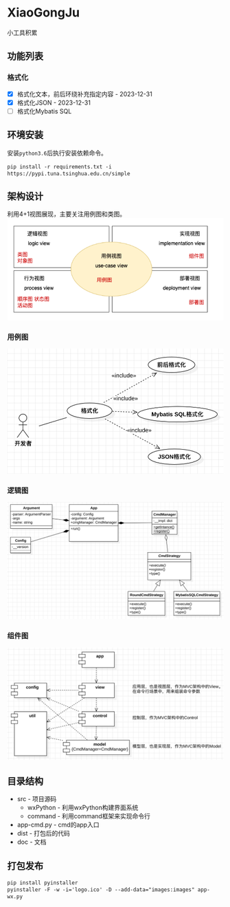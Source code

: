 # XiaoGongJu
小工具积累

## 功能列表
### 格式化
- [x] 格式化文本，前后环绕补充指定内容 - 2023-12-31
- [x] 格式化JSON - 2023-12-31
- [ ] 格式化Mybatis SQL

## 环境安装
安装`python3.6`后执行安装依赖命令。
``` shell
pip install -r requirements.txt -i https://pypi.tuna.tsinghua.edu.cn/simple
```

## 架构设计
利用4+1视图展现，主要关注用例图和类图。
![](./doc/res/4+1.drawio.png)
### 用例图
![](./doc/res/use-case.png)
### 逻辑图
![](./doc/res/logical-view.png)
### 组件图
![](./doc/res/compontent.png)

## 目录结构
* src - 项目源码
  * wxPython - 利用wxPython构建界面系统
  * command - 利用command框架来实现命令行
* app-cmd.py - cmd的app入口
* dist - 打包后的代码
* doc - 文档

## 打包发布
``` shell
pip install pyinstaller
pyinstaller -F -w -i='logo.ico' -D --add-data="images:images" app-wx.py
```

